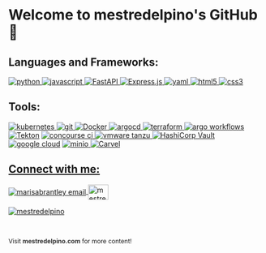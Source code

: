 # Welcome to mestredelpino's GitHub 👋

<h2 align="left">Languages and Frameworks:</h2>
<p align="left">
<a href="https://www.python.org/" target="_blank"> <img src="https://img.shields.io/badge/Python-3776AB?style=for-the-badge&logo=python&logoColor=white" alt="python" </a>
<a href="https://developer.mozilla.org/en-US/docs/Web/JavaScript" target="_blank"> <img src="https://img.shields.io/badge/JavaScript-323330?style=for-the-badge&logo=javascript&logoColor=F7DF1Eg" alt="javascript" </a>
<a href="https://fastapi.tiangolo.com/" target="_blank">
  <img src="https://img.shields.io/badge/FastAPI-009688?style=for-the-badge&logo=fastapi&logoColor=white" alt="FastAPI">
</a>
<a href="https://expressjs.com/" target="_blank"> 
  <img src="https://img.shields.io/badge/Express.js-000000?style=for-the-badge&logo=express&logoColor=white" alt="Express.js">
</a>
<a href="https://yaml.org/" target="_blank"> <img src="https://img.shields.io/badge/YAML-2E9AFE?style=for-the-badge&logo=yaml&logoColor=white" alt="yaml" </a>
<a href="https://www.w3.org/html/" target="_blank"> <img src="https://img.shields.io/badge/HTML5-E34F26?style=for-the-badge&logo=html5&logoColor=white" alt="html5" /> </a>
<a href="https://www.w3schools.com/css/" target="_blank"> <img src="https://img.shields.io/badge/CSS3-1572B6?style=for-the-badge&logo=css3&logoColor=white" alt="css3" /> </a>






<h2 align="left">Tools:</h2>
<a href="https://kubernetes.io/" target="_blank"> <img src="https://img.shields.io/badge/Kubernetes-326CE5?style=for-the-badge&logo=kubernetes&logoColor=white" alt="kubernetes" </a>
<a href="https://git-scm.com/" target="_blank"> <img src="https://img.shields.io/badge/Git-F05032?style=for-the-badge&logo=git&logoColor=white" alt="git" </a>
<a href="https://www.docker.com/" target="_blank"> 
  <img src="https://img.shields.io/badge/Docker-2496ED?style=for-the-badge&logo=docker&logoColor=white" alt="Docker">
</a>
<a href="https://argoproj.github.io/argo-cd/" target="_blank"> <img src="https://img.shields.io/badge/ArgoCD-FF6C2F?style=for-the-badge&logo=argocd&logoColor=white" alt="argocd" </a>
<a href="https://www.terraform.io/" target="_blank"> <img src="https://img.shields.io/badge/Terraform-623CE4?style=for-the-badge&logo=terraform&logoColor=white" alt="terraform" </a>
<a href="https://argoproj.github.io/argo/" target="_blank"> <img src="https://img.shields.io/badge/Argo%20Workflows-FF6C2F?style=for-the-badge&logo=argoproj&logoColor=white" alt="argo workflows" </a>
</a>
  <a href="https://tekton.dev/" target="_blank"><img src="https://img.shields.io/badge/Tekton-3D6E8F?style=for-the-badge&amp;logo=tekton&amp;logoColor=white" alt="Tekton"></a>
<a href="https://concourse-ci.org/" target="_blank"> <img src="https://img.shields.io/badge/Concourse%20CI-212121?style=for-the-badge&logo=concourse&logoColor=white" alt="concourse ci" </a>
<a href="https://tanzu.vmware.com/" target="_blank"> <img src="https://img.shields.io/badge/VMware%20Tanzu-0072C6?style=for-the-badge" alt="vmware tanzu" </a>
<a href="https://www.vaultproject.io/" target="_blank"><img src="https://img.shields.io/badge/HashiCorp%20Vault-000000?style=for-the-badge&amp;logo=vault&amp;logoColor=FFD814" alt="HashiCorp Vault"></a>
<a href="https://cloud.google.com/" target="_blank"><img src="https://img.shields.io/badge/Google%20Cloud-%234285F4.svg?style=for-the-badge&logo=google-cloud&logoColor=white" alt="google cloud"></a>
<a href="https://min.io/" target="_blank"> 
  <img src="https://img.shields.io/badge/minio-C72C45?style=for-the-badge&logo=minio&logoColor=FFFFFF" alt="minio"> 
</a>
<a href="https://carvel.dev/" target="_blank"> 
  <img src="https://img.shields.io/badge/Carvel-2561A3?style=for-the-badge&logo=carvel&logoColor=white" alt="Carvel">










<h2 align="left">Connect with me:</h2>
<p align="left">
<a href="mailto: carlosmestredp@gmail.com" target="blank"><img align="center" src="https://img.icons8.com/dotty/40/000000/email.png" alt="marisabrantley email" />
</a>
<a href="https://www.linkedin.com/in/mestredelpino/" rel="noopener noreferrer" target="_blank"><img align="center" src="https://raw.githubusercontent.com/rahuldkjain/github-profile-readme-generator/master/src/images/icons/Social/linked-in-alt.svg" alt="mestredelpino" height="30" width="40" /></a>
<p align="left">
<a href="https://twitter.com/mestredelpino" rel="noopener noreferrer" target="_blank"> <img src="https://img.shields.io/twitter/follow/mestredelpino?logo=twitter&style=for-the-badge" alt="mestredelpino" /></a>
</p>
<br>
<p style="font-size: 12px;">Visit <a href="https://mestredelpino.com" target="_blank" style="color: #333; font-weight: bold; text-decoration: none;">mestredelpino.com</a> for more content!</p>





</p>
<br>

<!--
**mestredelpino/mestredelpino** is a ✨ _special_ ✨ repository because its `README.md` (this file) appears on your GitHub profile.

Here are some ideas to get you started:

- 🔭 I’m currently working on ...
- 🌱 I’m currently learning ...
- 👯 I’m looking to collaborate on ...
- 🤔 I’m looking for help with ...
- 💬 Ask me about ...
- 📫 How to reach me: ...
- 😄 Pronouns: ...
- ⚡ Fun fact: ...
-->

